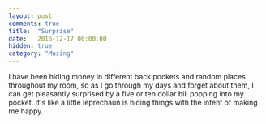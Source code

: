 ```yaml
---
layout: post
comments: true
title:  "Surprise"
date:   2016-12-17 00:00:00
hidden: true
category: "Musing"
---
```

I have been hiding money in different back pockets and random places throughout my room, so as I go through my days and forget about them, I can get pleasantly surprised by a five or ten dollar bill popping into my pocket. It's like a little leprechaun is hiding things with the intent of making me happy.
